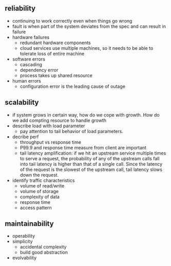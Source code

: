 ## reliability
- continuing to work correctly even when things go wrong
- fault is when part of the system deviates from the spec and can result in failure
- hardware failures
    - redundant hardware components
    - cloud services use multiple machines, so it needs to be able to tolerate loss of entire machine
- software errors
    - cascading 
    - dependency error
    - process takes up shared resource
- human errors
    - configuration error is the leading cause of outage
## scalability
- if system grows in certain way, how do we cope with growth. How do we add compting resource to handle growth
- describe load with load parameter
    - pay attention to tail behavior of load parameters.
- decribe perf
    - throughput vs response time
    - P99.9 and response time measure from client are important
    - tail latency amplification: if we hit an upstream service multiple times to serve a request, the probability of any of the upstream calls fall into tail latency is higher than that of a single call. Since the latency of the request is the slowest of the upstream call, tail latency slows down the request.
- identify traffic characteristics
    - volume of read/write
    - volume of storage
    - complexity of data
    - response time
    - access pattern
## maintainability
- operability
- simplicity
    - accidental complexity
    - build good abstraction
- evolvability


    